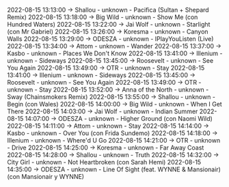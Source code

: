 2022-08-15 13:13:00 -> Shallou - unknown - Pacifica (Sultan + Shepard Remix)
2022-08-15 13:18:00 -> Big Wild - unknown - Show Me (con Hundred Waters)
2022-08-15 13:22:00 -> Jai Wolf - unknown - Starlight (con Mr Gabriel)
2022-08-15 13:26:00 -> Koresma - unknown - Canyon Walls
2022-08-15 13:29:00 -> ODESZA - unknown - IPlayYouListen (Live)
2022-08-15 13:34:00 -> Attom - unknown - Wander
2022-08-15 13:37:00 -> Kasbo - unknown - Places We Don't Know
2022-08-15 13:41:00 -> Illenium - unknown - Sideways
2022-08-15 13:45:00 -> Roosevelt - unknown - See You Again
2022-08-15 13:49:00 -> OTR - unknown - Stay
2022-08-15 13:41:00 -> Illenium - unknown - Sideways
2022-08-15 13:45:00 -> Roosevelt - unknown - See You Again
2022-08-15 13:49:00 -> OTR - unknown - Stay
2022-08-15 13:52:00 -> Anna of the North - unknown - Sway (Chainsmokers Remix)
2022-08-15 13:55:00 -> Shallou - unknown - Begin (con Wales)
2022-08-15 14:00:00 -> Big Wild - unknown - When I Get There
2022-08-15 14:03:00 -> Jai Wolf - unknown - Indian Summer
2022-08-15 14:07:00 -> ODESZA - unknown - Higher Ground (con Naomi Wild)
2022-08-15 14:11:00 -> Attom - unknown - Stay
2022-08-15 14:14:00 -> Kasbo - unknown - Over You (con Frida Sundemo)
2022-08-15 14:18:00 -> Illenium - unknown - Where'd U Go
2022-08-15 14:21:00 -> OTR - unknown - Drive
2022-08-15 14:25:00 -> Koresma - unknown - Far Away Coast
2022-08-15 14:28:00 -> Shallou - unknown - Truth
2022-08-15 14:32:00 -> City Girl - unknown - Not Heartbroken (con Sarah Hemi)
2022-08-15 14:35:00 -> ODESZA - unknown - Line Of Sight (feat. WYNNE & Mansionair) (con Mansionair y WYNNE)
